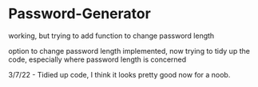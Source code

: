 # Password-Generator

working, but trying to add function to change password length

option to change password length implemented, now trying to tidy up the code, especially where password length is concerned

3/7/22 - Tidied up code, I think it looks pretty good now for a noob.
